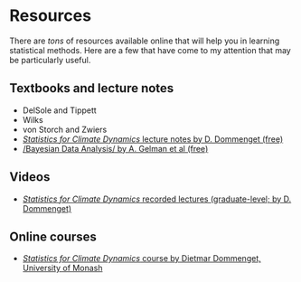 # Resources

There are *tons* of resources available online that will help you in learning statistical methods.  Here are a few that have come to my attention that may be particularly useful.

## Textbooks and lecture notes

* DelSole and Tippett
* Wilks
* von Storch and Zwiers
* [*Statistics for Climate Dynamics* lecture notes by D. Dommenget (free)](https://users.monash.edu.au/~dietmard/teaching/statistics-for-climate-reserach/dommenget.statistics.lecture.notes.pdf)
* [/Bayesian Data Analysis/ by A. Gelman et al (free)](http://www.stat.columbia.edu/~gelman/book/)

## Videos
* [*Statistics for Climate Dynamics* recorded lectures (graduate-level; by D. Dommenget)](https://users.monash.edu.au/~dietmard/teaching/statistics-for-climate-reserach/lecture-videos/) 


## Online courses

* [*Statistics for Climate Dynamics* course by Dietmar Dommenget, University of Monash](https://users.monash.edu.au/~dietmard/teaching/statistics-for-climate-reserach/)


